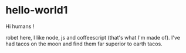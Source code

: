 # hello-world1
Hi humans !

robet here, I like node, js and coffeescript (that's what I'm made of).
I've had tacos on the moon and find them far superior to earth tacos.
